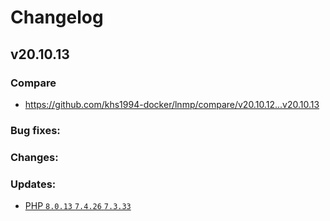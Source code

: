 # Changelog

## v20.10.13

### Compare

* https://github.com/khs1994-docker/lnmp/compare/v20.10.12...v20.10.13

### Bug fixes:

### Changes:

### Updates:

* [PHP `8.0.13` `7.4.26` `7.3.33`](https://www.php.net/ChangeLog-8.php#8.0.13)
